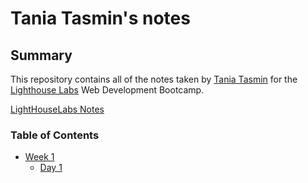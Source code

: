 # Tania Tasmin's notes

## Summary 

This repository contains all of the notes taken by [Tania Tasmin](https://github.com/t-tasmin/) for the [Lighthouse Labs](https://github.com/lighthouse-labs) Web Development Bootcamp.

[LightHouseLabs Notes](https://github.com/t-tasmin/lighthouse-web-notes)

### Table of Contents

* [Week 1](/Week_1)
  * [Day 1](/Week_1/Day_1)
